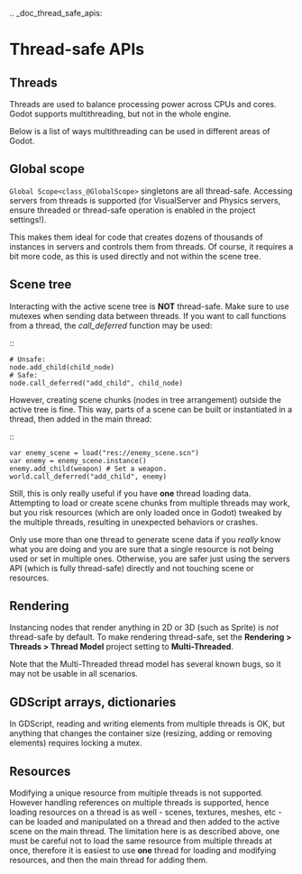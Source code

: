 .. _doc_thread_safe_apis:

Thread-safe APIs
================

Threads
-------

Threads are used to balance processing power across CPUs and cores.
Godot supports multithreading, but not in the whole engine.

Below is a list of ways multithreading can be used in different areas of Godot.

Global scope
------------

`Global Scope<class_@GlobalScope>` singletons are all thread-safe. Accessing servers from threads is supported (for VisualServer and Physics servers, ensure threaded or thread-safe operation is enabled in the project settings!).

This makes them ideal for code that creates dozens of thousands of instances in servers and controls them from threads. Of course, it requires a bit more code, as this is used directly and not within the scene tree.

Scene tree
----------

Interacting with the active scene tree is **NOT** thread-safe. Make sure to use mutexes when sending data between threads. If you want to call functions from a thread, the *call_deferred* function may be used:

::

    # Unsafe:
    node.add_child(child_node)
    # Safe:
    node.call_deferred("add_child", child_node)

However, creating scene chunks (nodes in tree arrangement) outside the active tree is fine. This way, parts of a scene can be built or instantiated in a thread, then added in the main thread:

::

    var enemy_scene = load("res://enemy_scene.scn")
    var enemy = enemy_scene.instance()
    enemy.add_child(weapon) # Set a weapon.
    world.call_deferred("add_child", enemy)

Still, this is only really useful if you have **one** thread loading data.
Attempting to load or create scene chunks from multiple threads may work, but you risk
resources (which are only loaded once in Godot) tweaked by the multiple
threads, resulting in unexpected behaviors or crashes.

Only use more than one thread to generate scene data if you *really* know what
you are doing and you are sure that a single resource is not being used or
set in multiple ones. Otherwise, you are safer just using the servers API
(which is fully thread-safe) directly and not touching scene or resources.

Rendering
---------

Instancing nodes that render anything in 2D or 3D (such as Sprite) is *not* thread-safe by default.
To make rendering thread-safe, set the **Rendering > Threads > Thread Model** project setting to **Multi-Threaded**.

Note that the Multi-Threaded thread model has several known bugs, so it may not be usable
in all scenarios.

GDScript arrays, dictionaries
-----------------------------

In GDScript, reading and writing elements from multiple threads is OK, but anything that changes the container size (resizing, adding or removing elements) requires locking a mutex.

Resources
---------

Modifying a unique resource from multiple threads is not supported. However handling references on multiple threads is supported, hence loading resources on a thread is as well - scenes, textures, meshes, etc - can be loaded and manipulated on a thread and then added to the active scene on the main thread. The limitation here is as described above, one must be careful not to load the same resource from multiple threads at once, therefore it is easiest to use **one** thread for loading and modifying resources, and then the main thread for adding them.
